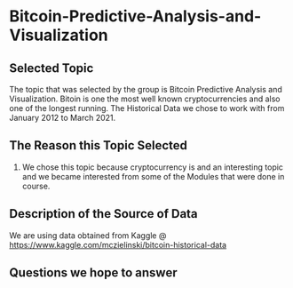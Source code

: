 # Bitcoin-Predictive-Analysis-and-Visualization

## Selected Topic

The topic that was selected by the group is Bitcoin Predictive Analysis and Visualization.  Bitoin is one the most well known cryptocurrencies and also one of the longest running. The Historical Data we chose to work with from January 2012 to March 2021.

## The Reason this Topic Selected

1. We chose this topic because cryptocurrency is and an interesting topic and we became interested from some of the Modules that were done in course.

## Description of the Source of Data

We are using data obtained from Kaggle @ https://www.kaggle.com/mczielinski/bitcoin-historical-data

## Questions we hope to answer

